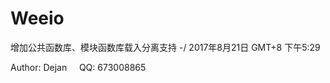 # Weeio

增加公共函数库、模块函数库载入分离支持 -/ 2017年8月21日 GMT+8 下午5:29

Author: Dejan &nbsp;&nbsp;&nbsp;  QQ: 673008865
